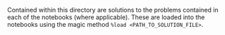 Contained within this directory are solutions to the problems contained in each of the notebooks (where applicable). These are loaded into the notebooks using the magic method `%load <PATH_TO_SOLUTION_FILE>`.